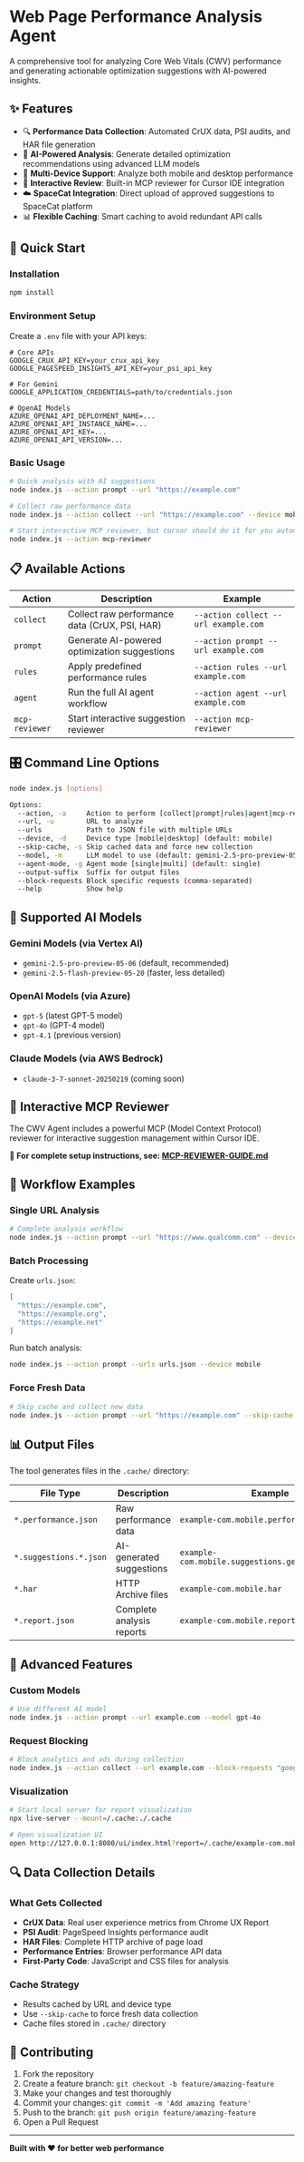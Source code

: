 # Web Page Performance Analysis Agent

A comprehensive tool for analyzing Core Web Vitals (CWV) performance and generating actionable optimization suggestions with AI-powered insights.

## ✨ Features

- 🔍 **Performance Data Collection**: Automated CrUX data, PSI audits, and HAR file generation
- 🤖 **AI-Powered Analysis**: Generate detailed optimization recommendations using advanced LLM models
- 📱 **Multi-Device Support**: Analyze both mobile and desktop performance
- 🎯 **Interactive Review**: Built-in MCP reviewer for Cursor IDE integration
- ☁️ **SpaceCat Integration**: Direct upload of approved suggestions to SpaceCat platform
- 📊 **Flexible Caching**: Smart caching to avoid redundant API calls

## 🚀 Quick Start

### Installation

```bash
npm install
```

### Environment Setup

Create a `.env` file with your API keys:

```env
# Core APIs
GOOGLE_CRUX_API_KEY=your_crux_api_key
GOOGLE_PAGESPEED_INSIGHTS_API_KEY=your_psi_api_key

# For Gemini
GOOGLE_APPLICATION_CREDENTIALS=path/to/credentials.json

# OpenAI Models
AZURE_OPENAI_API_DEPLOYMENT_NAME=...
AZURE_OPENAI_API_INSTANCE_NAME=...
AZURE_OPENAI_API_KEY=...
AZURE_OPENAI_API_VERSION=...
```

### Basic Usage

```bash
# Quick analysis with AI suggestions
node index.js --action prompt --url "https://example.com"

# Collect raw performance data
node index.js --action collect --url "https://example.com" --device mobile

# Start interactive MCP reviewer, but cursor should do it for you automatically
node index.js --action mcp-reviewer
```

## 📋 Available Actions

| Action | Description | Example |
|--------|-------------|---------|
| `collect` | Collect raw performance data (CrUX, PSI, HAR) | `--action collect --url example.com` |
| `prompt` | Generate AI-powered optimization suggestions | `--action prompt --url example.com` |
| `rules` | Apply predefined performance rules | `--action rules --url example.com` |
| `agent` | Run the full AI agent workflow | `--action agent --url example.com` |
| `mcp-reviewer` | Start interactive suggestion reviewer | `--action mcp-reviewer` |

## 🎛️ Command Line Options

```bash
node index.js [options]

Options:
  --action, -a     Action to perform [collect|prompt|rules|agent|mcp-reviewer]
  --url, -u        URL to analyze
  --urls           Path to JSON file with multiple URLs
  --device, -d     Device type [mobile|desktop] (default: mobile)
  --skip-cache, -s Skip cached data and force new collection
  --model, -m      LLM model to use (default: gemini-2.5-pro-preview-05-06)
  --agent-mode, -g Agent mode [single|multi] (default: single)
  --output-suffix  Suffix for output files
  --block-requests Block specific requests (comma-separated)
  --help           Show help
```

## 🤖 Supported AI Models

### Gemini Models (via Vertex AI)
- `gemini-2.5-pro-preview-05-06` (default, recommended)
- `gemini-2.5-flash-preview-05-20` (faster, less detailed)

### OpenAI Models (via Azure)
- `gpt-5` (latest GPT-5 model)
- `gpt-4o` (GPT-4 model)
- `gpt-4.1` (previous version)

### Claude Models (via AWS Bedrock)
- `claude-3-7-sonnet-20250219` (coming soon)

## 🎯 Interactive MCP Reviewer

The CWV Agent includes a powerful MCP (Model Context Protocol) reviewer for interactive suggestion management within Cursor IDE.

**📖 For complete setup instructions, see: [MCP-REVIEWER-GUIDE.md](./MCP-REVIEWER-GUIDE.md)**

## 📁 Workflow Examples

### Single URL Analysis
```bash
# Complete analysis workflow
node index.js --action prompt --url "https://www.qualcomm.com" --device mobile
```

### Batch Processing
Create `urls.json`:
```json
[
  "https://example.com",
  "https://example.org",
  "https://example.net"
]
```

Run batch analysis:
```bash
node index.js --action prompt --urls urls.json --device mobile
```

### Force Fresh Data
```bash
# Skip cache and collect new data
node index.js --action prompt --url "https://example.com" --skip-cache
```

## 📊 Output Files

The tool generates files in the `.cache/` directory:

| File Type | Description | Example |
|-----------|-------------|---------|
| `*.performance.json` | Raw performance data | `example-com.mobile.performance.json` |
| `*.suggestions.*.json` | AI-generated suggestions | `example-com.mobile.suggestions.gemini25pro.json` |
| `*.har` | HTTP Archive files | `example-com.mobile.har` |
| `*.report.json` | Complete analysis reports | `example-com.mobile.report.json` |

## 🔧 Advanced Features

### Custom Models
```bash
# Use different AI model
node index.js --action prompt --url example.com --model gpt-4o
```

### Request Blocking
```bash
# Block analytics and ads during collection
node index.js --action collect --url example.com --block-requests "google-analytics,facebook"
```

### Visualization
```bash
# Start local server for report visualization
npx live-server --mount=/.cache:./.cache

# Open visualization UI
open http://127.0.0.1:8080/ui/index.html?report=/.cache/example-com.mobile.report.json
```


## 🔍 Data Collection Details

### What Gets Collected
- **CrUX Data**: Real user experience metrics from Chrome UX Report
- **PSI Audit**: PageSpeed Insights performance audit
- **HAR Files**: Complete HTTP archive of page load
- **Performance Entries**: Browser performance API data
- **First-Party Code**: JavaScript and CSS files for analysis

### Cache Strategy
- Results cached by URL and device type
- Use `--skip-cache` to force fresh data collection
- Cache files stored in `.cache/` directory

## 🤝 Contributing

1. Fork the repository
2. Create a feature branch: `git checkout -b feature/amazing-feature`
3. Make your changes and test thoroughly
4. Commit your changes: `git commit -m 'Add amazing feature'`
5. Push to the branch: `git push origin feature/amazing-feature`
6. Open a Pull Request

---

**Built with ❤️ for better web performance**
